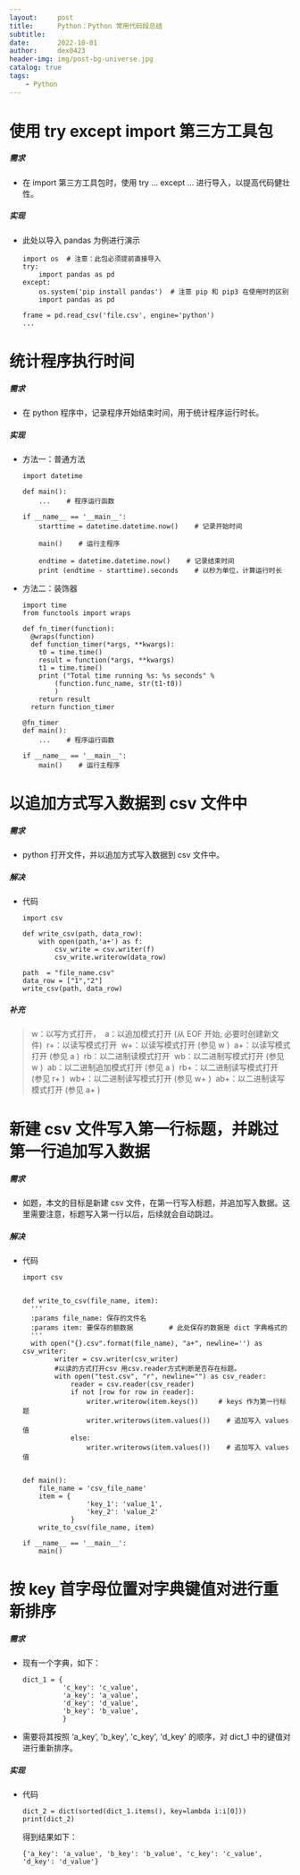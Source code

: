 ```yaml
---
layout:     post
title:      Python：Python 常用代码段总结
subtitle:   
date:       2022-10-01
author:     dex0423
header-img: img/post-bg-universe.jpg
catalog: true
tags:
    - Python
---
```



# 使用 try except import 第三方工具包

##### 需求
- 在 import 第三方工具包时，使用 try ... except ... 进行导入，以提高代码健壮性。

##### 实现

- 此处以导入 pandas 为例进行演示
  ```
  import os  # 注意：此包必须提前直接导入
  try:
      import pandas as pd
  except:
      os.system('pip install pandas')  # 注意 pip 和 pip3 在使用时的区别
      import pandas as pd
  
  frame = pd.read_csv('file.csv', engine='python')
  ...
  ```
  
# 统计程序执行时间

##### 需求

- 在 python 程序中，记录程序开始结束时间，用于统计程序运行时长。

##### 实现

- 方法一：普通方法
  ```
  import datetime
  
  def main():
      ...    # 程序运行函数
  
  if __name__ == '__main__':
      starttime = datetime.datetime.now()    # 记录开始时间
      
      main()    # 运行主程序
      
      endtime = datetime.datetime.now()    # 记录结束时间
      print (endtime - starttime).seconds    # 以秒为单位，计算运行时长
  ```
- 方法二：装饰器
  ```
  import time
  from functools import wraps
    
  def fn_timer(function):
    @wraps(function)
    def function_timer(*args, **kwargs):
      t0 = time.time()
      result = function(*args, **kwargs)
      t1 = time.time()
      print ("Total time running %s: %s seconds" %
          (function.func_name, str(t1-t0))
          )
      return result
    return function_timer
  
  @fn_timer
  def main():
      ...    # 程序运行函数
  
  if __name__ == '__main__':
      main()    # 运行主程序
  ```

# 以追加方式写入数据到 csv 文件中

##### 需求

- python 打开文件，并以追加方式写入数据到 csv 文件中。

##### 解决
- 代码
  
  ```
  import csv
  
  def write_csv(path, data_row):
      with open(path,'a+') as f:
          csv_write = csv.writer(f)
          csv_write.writerow(data_row)
  
  path  = "file_name.csv"
  data_row = ["1","2"]
  write_csv(path, data_row)
  
  ```
##### 补充

>w：以写方式打开， 
a：以追加模式打开 (从 EOF 开始, 必要时创建新文件) 
r+：以读写模式打开 
w+：以读写模式打开 (参见 w ) 
a+：以读写模式打开 (参见 a ) 
rb：以二进制读模式打开 
wb：以二进制写模式打开 (参见 w ) 
ab：以二进制追加模式打开 (参见 a ) 
rb+：以二进制读写模式打开 (参见 r+ ) 
wb+：以二进制读写模式打开 (参见 w+ ) 
ab+：以二进制读写模式打开 (参见 a+ )


# 新建 csv 文件写入第一行标题，并跳过第一行追加写入数据

##### 需求

- 如题，本文的目标是新建 csv 文件，在第一行写入标题，并追加写入数据。这里需要注意，标题写入第一行以后，后续就会自动跳过。

##### 解决

- 代码
  ``` 
  import csv
  
  
  def write_to_csv(file_name, item):
    '''
    :params file_name: 保存的文件名
    :params item: 要保存的额数据         # 此处保存的数据是 dict 字典格式的
    '''
    with open("{}.csv".format(file_name), "a+", newline='') as csv_writer:
          writer = csv.writer(csv_writer)
          #以读的方式打开csv 用csv.reader方式判断是否存在标题。
          with open("test.csv", "r", newline="") as csv_reader:
              reader = csv.reader(csv_reader)
              if not [row for row in reader]:
                  writer.writerow(item.keys())     # keys 作为第一行标题
                  writer.writerows(item.values())    # 追加写入 values 值
              else:
                  writer.writerows(item.values())    # 追加写入 values 值
  
  
  def main():
      file_name = 'csv_file_name'
      item = {
                  'key_1': 'value_1',
                  'key_2': 'value_2'
              }
      write_to_csv(file_name, item)
  
  if __name__ == '__main__':
      main() 
  ```  
  
# 按 key 首字母位置对字典键值对进行重新排序

##### 需求

- 现有一个字典，如下：
  ```
  dict_1 = {
            'c_key': 'c_value',
            'a_key': 'a_value',
            'd_key': 'd_value',
            'b_key': 'b_value',
            }
  ```
- 需要将其按照 ‘a_key’, 'b_key', 'c_key', 'd_key' 的顺序，对 dict_1 中的键值对进行重新排序。
##### 实现
- 代码
  ```
  dict_2 = dict(sorted(dict_1.items(), key=lambda i:i[0]))
  print(dict_2)
  ```
  得到结果如下：
  ```
  {'a_key': 'a_value', 'b_key': 'b_value', 'c_key': 'c_value', 'd_key': 'd_value'}
  ```